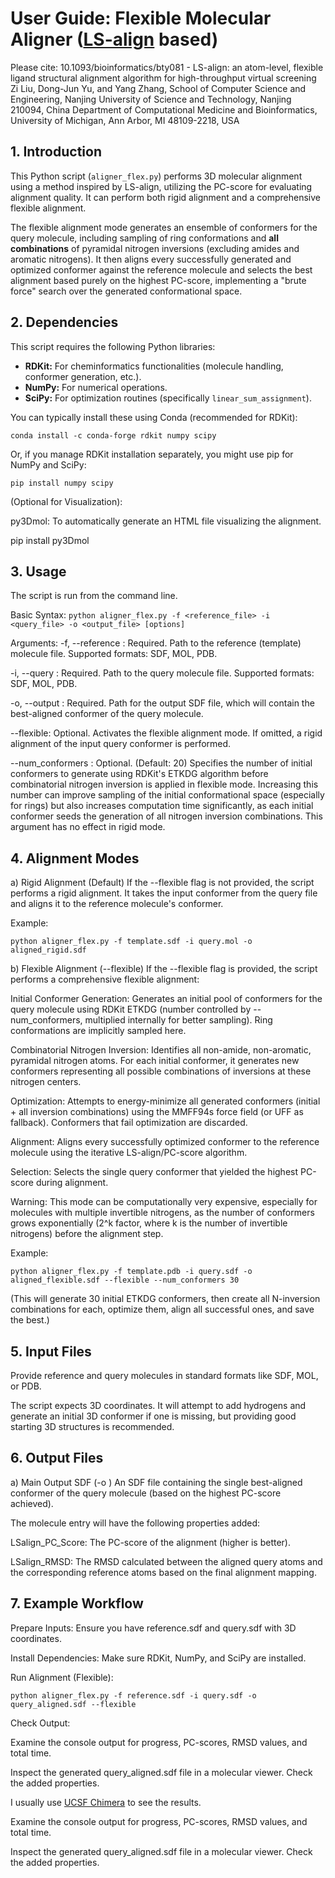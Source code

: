 # User Guide: Flexible Molecular Aligner ([LS-align](https://academic.oup.com/bioinformatics/article/34/13/2209/4860363) based)

Please cite: 10.1093/bioinformatics/bty081 - LS-align: an atom-level, flexible ligand structural alignment algorithm for high-throughput virtual screening 
Zi Liu, Dong-Jun Yu, and Yang Zhang,
School of Computer Science and Engineering, Nanjing University of Science and Technology, Nanjing 210094, China
Department of Computational Medicine and Bioinformatics, University of Michigan, Ann Arbor, MI 48109-2218, USA


## 1. Introduction

This Python script (`aligner_flex.py`) performs 3D molecular alignment using a method inspired by LS-align, utilizing the PC-score for evaluating alignment quality. It can perform both rigid alignment and a comprehensive flexible alignment.

The flexible alignment mode generates an ensemble of conformers for the query molecule, including sampling of ring conformations and **all combinations** of pyramidal nitrogen inversions (excluding amides and aromatic nitrogens). It then aligns every successfully generated and optimized conformer against the reference molecule and selects the best alignment based purely on the highest PC-score, implementing a "brute force" search over the generated conformational space.

## 2. Dependencies

This script requires the following Python libraries:

* **RDKit:** For cheminformatics functionalities (molecule handling, conformer generation, etc.).
* **NumPy:** For numerical operations.
* **SciPy:** For optimization routines (specifically `linear_sum_assignment`).

You can typically install these using Conda (recommended for RDKit):

`conda install -c conda-forge rdkit numpy scipy`

Or, if you manage RDKit installation separately, you might use pip for NumPy and SciPy:

`pip install numpy scipy`

(Optional for Visualization):

py3Dmol: To automatically generate an HTML file visualizing the alignment.

pip install py3Dmol

## 3. Usage
The script is run from the command line.

Basic Syntax:
`python aligner_flex.py -f <reference_file> -i <query_file> -o <output_file> [options]`

Arguments:
-f, --reference <file>: Required. Path to the reference (template) molecule file. Supported formats: SDF, MOL, PDB.

-i, --query <file>: Required. Path to the query molecule file. Supported formats: SDF, MOL, PDB.

-o, --output <file>: Required. Path for the output SDF file, which will contain the best-aligned conformer of the query molecule.

--flexible: Optional. Activates the flexible alignment mode. If omitted, a rigid alignment of the input query conformer is performed.

--num_conformers <N>: Optional. (Default: 20) Specifies the number of initial conformers to generate using RDKit's ETKDG algorithm before combinatorial nitrogen inversion is applied in flexible mode. Increasing this number can improve sampling of the initial conformational space (especially for rings) but also increases computation time significantly, as each initial conformer seeds the generation of all nitrogen inversion combinations. This argument has no effect in rigid mode.

## 4. Alignment Modes
a) Rigid Alignment (Default)
If the --flexible flag is not provided, the script performs a rigid alignment. It takes the input conformer from the query file and aligns it to the reference molecule's conformer.

Example:

`python aligner_flex.py -f template.sdf -i query.mol -o aligned_rigid.sdf`

b) Flexible Alignment (--flexible)
If the --flexible flag is provided, the script performs a comprehensive flexible alignment:

Initial Conformer Generation: Generates an initial pool of conformers for the query molecule using RDKit ETKDG (number controlled by --num_conformers, multiplied internally for better sampling). Ring conformations are implicitly sampled here.

Combinatorial Nitrogen Inversion: Identifies all non-amide, non-aromatic, pyramidal nitrogen atoms. For each initial conformer, it generates new conformers representing all possible combinations of inversions at these nitrogen centers.

Optimization: Attempts to energy-minimize all generated conformers (initial + all inversion combinations) using the MMFF94s force field (or UFF as fallback). Conformers that fail optimization are discarded.

Alignment: Aligns every successfully optimized conformer to the reference molecule using the iterative LS-align/PC-score algorithm.

Selection: Selects the single query conformer that yielded the highest PC-score during alignment.

Warning: This mode can be computationally very expensive, especially for molecules with multiple invertible nitrogens, as the number of conformers grows exponentially (2^k factor, where k is the number of invertible nitrogens) before the alignment step.

Example:

`python aligner_flex.py -f template.pdb -i query.sdf -o aligned_flexible.sdf --flexible --num_conformers 30`

(This will generate 30 initial ETKDG conformers, then create all N-inversion combinations for each, optimize them, align all successful ones, and save the best.)

## 5. Input Files
Provide reference and query molecules in standard formats like SDF, MOL, or PDB.

The script expects 3D coordinates. It will attempt to add hydrogens and generate an initial 3D conformer if one is missing, but providing good starting 3D structures is recommended.

## 6. Output Files
a) Main Output SDF (-o <file>)
An SDF file containing the single best-aligned conformer of the query molecule (based on the highest PC-score achieved).

The molecule entry will have the following properties added:

LSalign_PC_Score: The PC-score of the alignment (higher is better).

LSalign_RMSD: The RMSD calculated between the aligned query atoms and the corresponding reference atoms based on the final alignment mapping.

## 7. Example Workflow
Prepare Inputs: Ensure you have reference.sdf and query.sdf with 3D coordinates.

Install Dependencies: Make sure RDKit, NumPy, and SciPy are installed.

Run Alignment (Flexible):

`python aligner_flex.py -f reference.sdf -i query.sdf -o query_aligned.sdf --flexible`

Check Output:

Examine the console output for progress, PC-scores, RMSD values, and total time.

Inspect the generated query_aligned.sdf file in a molecular viewer. Check the added properties.

I usually use [UCSF Chimera](https://www.cgl.ucsf.edu/chimera/) to see the results. 

Examine the console output for progress, PC-scores, RMSD values, and total time.

Inspect the generated query_aligned.sdf file in a molecular viewer. Check the added properties.


